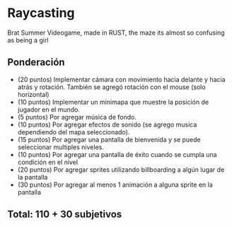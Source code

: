 # Raycasting 
Brat Summer Videogame, made in RUST, the maze its almost so confusing as being a girl

## Ponderación

- (20 puntos) Implementar cámara con movimiento hacia delante y hacia atrás y rotación. También se agregó rotación con el mouse (solo horizontal)
- (10 puntos) Implementar un minimapa que muestre la posición de jugador en el mundo.
- (5  puntos) Por agregar música de fondo.
- (10 puntos) Por agregar efectos de sonido (se agrego musica dependiendo del mapa seleccionado).
- (15  puntos) Por agregar una pantalla de bienvenida y se puede seleccionar multiples niveles.
- (10 puntos) Por agregar una pantalla de éxito cuando se cumpla una condición en el nivel
- (20 puntos) Por agregar sprites utilizando billboarding a algún lugar de la pantalla
- (30 puntos) Por agregar al menos 1 animación a alguna sprite en la pantalla


## Total: 110 + 30 subjetivos